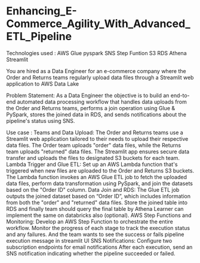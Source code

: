 # Enhancing_E-Commerce_Agility_With_Advanced_ETL_Pipeline

Technologies used :
AWS Glue
pyspark
SNS
Step Funtion
S3
RDS
Athena
Streamlit


You are hired as a Data Engineer for an e-commerce company where the Order and Returns teams regularly upload data files through a Streamlit web application to AWS Data Lake


Problem Statement:
As a Data Engineer the objective is to build an end-to-end automated data processing workflow that handles data uploads from the Order and Returns teams, performs a join operation using Glue & PySpark, stores the joined data in RDS, and sends notifications about the pipeline's status using SNS.

Use case :
Teams and Data Upload:
The Order and Returns teams use a Streamlit web application tailored to their needs to upload their respective data files.
The Order team uploads "order" data files, while the Returns team uploads "returned" data files.
The Streamlit app ensures secure data transfer and uploads the files to designated S3 buckets for each team.
Lambda Trigger and Glue ETL:
Set up an AWS Lambda function that's triggered when new files are uploaded to the Order and Returns S3 buckets.
The Lambda function invokes an AWS Glue ETL job to fetch the uploaded data files, perform data transformation using PySpark, and join the datasets based on the "Order ID" column.
Data Join and RDS:
The Glue ETL job outputs the joined dataset based on “Order ID”, which includes information from both the "order" and "returned" data files.
Store the joined table into RDS and finally team should query the final table by Athena
Learner can implement the same on databricks also (optional).
AWS Step Functions and Monitoring:
Develop an AWS Step Function to orchestrate the entire workflow.
Monitor the progress of each stage to track the execution status and any failures.
And the team wants to see the success or fails pipeline execution message in streamlit UI
SNS Notifications:
Configure two subscription endpoints for email notifications
After each execution, send an SNS notification indicating whether the pipeline succeeded or failed.
